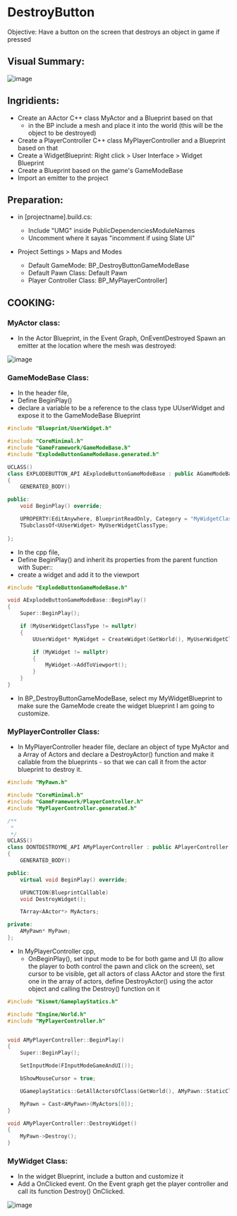 # DestroyButton

Objective: Have a button on the screen that destroys an object in game if pressed

## Visual Summary: 

![image](https://user-images.githubusercontent.com/12215115/234550311-901ebeca-efb1-44b3-8d33-e41977fe22a8.png)

## Ingridients:

- Create an AActor C++ class MyActor and a Blueprint based on that
  - in the BP include a mesh and place it into the world (this will be the object to be destroyed)
- Create a PlayerController C++ class MyPlayerController and a Blueprint based on that
- Create a WidgetBlueprint: Right click > User Interface > Widget Blueprint
- Create a Blueprint based on the game's GameModeBase
- Import an emitter to the project
  
## Preparation:

- in [projectname].build.cs:
  - Include "UMG" inside PublicDependenciesModuleNames
  - Uncomment where it sayas "incomment if using Slate UI"
    
- Project Settings > Maps and Modes
  - Default GameMode: BP_DestroyButtonGameModeBase
  - Default Pawn Class: Default Pawn
  - Player Controller Class: BP_MyPlayerController]
    
## COOKING:

### MyActor class:
- In the Actor Blueprint, in the Event Graph, OnEventDestroyed Spawn an emitter at the location where the mesh was destroyed:

![image](https://user-images.githubusercontent.com/12215115/234263624-6e413c4c-4e5d-43b2-9ff5-fadafe775bd9.png)

### GameModeBase Class:
- In the header file,
- Define BeginPlay()
- declare a variable to be a reference to the class type UUserWidget and expose it to the GameModeBase Blueprint
  
```cpp
#include "Blueprint/UserWidget.h"

#include "CoreMinimal.h"
#include "GameFramework/GameModeBase.h"
#include "ExplodeButtonGameModeBase.generated.h"

UCLASS()
class EXPLODEBUTTON_API AExplodeButtonGameModeBase : public AGameModeBase
{
	GENERATED_BODY()

public:
	void BeginPlay() override;

	UPROPERTY(EditAnywhere, BlueprintReadOnly, Category = "MyWidgetClassType") 
	TSubclassOf<UUserWidget> MyUserWidgetClassType;
	
};
```

- In the cpp file,
- Define BeginPlay() and inherit its properties from the parent function with Super::
- create a widget and add it to the viewport
  
```cpp
#include "ExplodeButtonGameModeBase.h"

void AExplodeButtonGameModeBase::BeginPlay()
{
    Super::BeginPlay();

    if (MyUserWidgetClassType != nullptr)
    {
        UUserWidget* MyWidget = CreateWidget(GetWorld(), MyUserWidgetClassType);

        if (MyWidget != nullptr)
        {
            MyWidget->AddToViewport();
        }
    }
}
```

- In BP_DestroyButtonGameModeBase, select my MyWidgetBlueprint to make sure the GameMode create the widget blueprint I am going to customize.

### MyPlayerController Class:
- In MyPlayerController header file, declare an object of type MyActor and a Array of Actors and declare a DestroyActor() function and make it callable from the blueprints - so that we can call it from the actor blueprint to destroy it.
```cpp
#include "MyPawn.h"

#include "CoreMinimal.h"
#include "GameFramework/PlayerController.h"
#include "MyPlayerController.generated.h"

/**
 * 
 */
UCLASS()
class DONTDESTROYME_API AMyPlayerController : public APlayerController
{
	GENERATED_BODY()

public:
	virtual void BeginPlay() override;

	UFUNCTION(BlueprintCallable)
	void DestroyWidget();

	TArray<AActor*> MyActors;

private:
	AMyPawn* MyPawn; 
};
```

- In MyPlayerController cpp, 
  - OnBeginPlay(), set input mode to be for both game and UI (to allow the player to both control the pawn and click on the screen), set cursor to be visible, get all actors of class AActor and store the first one in the array of actors, define DestroyActor() using the actor object and calling the Destroy() function on it
```cpp
#include "Kismet/GameplayStatics.h"

#include "Engine/World.h" 
#include "MyPlayerController.h"


void AMyPlayerController::BeginPlay()
{
    Super::BeginPlay();

    SetInputMode(FInputModeGameAndUI());

    bShowMouseCursor = true;

    UGameplayStatics::GetAllActorsOfClass(GetWorld(), AMyPawn::StaticClass(), MyActors);  

    MyPawn = Cast<AMyPawn>(MyActors[0]); 
}

void AMyPlayerController::DestroyWidget()
{
    MyPawn->Destroy();
}
```

### MyWidget Class:
- In the widget Blueprint, include a button and customize it
- Add a OnClicked event. On the Event graph get the player controller and call its function Destroy() OnClicked.

![image](https://user-images.githubusercontent.com/12215115/234550380-e3964928-49ef-45d0-9457-798d54eed947.png)


